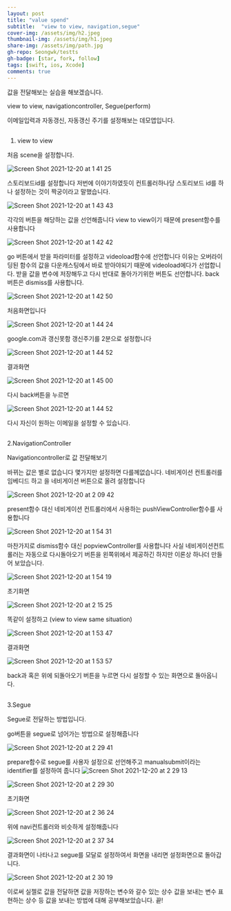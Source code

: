 ```yaml
---
layout: post
title: "value spend" 
subtitle:  "view to view, navigation,segue"
cover-img: /assets/img/h2.jpeg
thumbnail-img: /assets/img/h1.jpeg
share-img: /assets/img/path.jpg
gh-repo: Seongwk/testts
gh-badge: [star, fork, follow]
tags: [swift, ios, Xcode]
comments: true
---
```



값을 전달해보는 실습을 해보겠습니다.

view to view, navigationcontroller, Segue(perform)

이메일입력과 자동갱신, 자동갱신 주기를 설정해보는 데모앱입니다.

##
1. view to view


처음 scene을 설정합니다.

![Screen Shot 2021-12-20 at 1 41 25](https://user-images.githubusercontent.com/40172001/146683688-722b7b7d-fd0d-44d3-99f6-6ef3e9a3e912.png)

스토리보드id를 설정합니다 저번에 이야기하였듯이 컨트롤러하나당 스토리보드 id를 하나 설정하는 것이 짝궁이라고 말했습니다.

![Screen Shot 2021-12-20 at 1 43 43](https://user-images.githubusercontent.com/40172001/146683706-e3e7fd8a-ed57-487d-a6f3-12f4886c7453.png)

각각의 버튼을 해당하는 값을 선언해줍니다 view to view이기 때문에 present함수를 사용합니다

![Screen Shot 2021-12-20 at 1 42 42](https://user-images.githubusercontent.com/40172001/146683766-3b191c1e-1579-4176-b9b9-f036041dd746.png)

go 버튼에서 받을 파라미터를 설정하고 videoload함수에 선언합니다 
이유는 오버라이딩된 함수의 값을 다운캐스팅에서 바로 받아야되기 때문에 videoload에다가 선업합니다.
받을 값을 변수에 저장해두고 다시 반대로 돌아가기위한 버튼도 선언합니다.
back버튼은 dismiss를 사용합니다.

![Screen Shot 2021-12-20 at 1 42 50](https://user-images.githubusercontent.com/40172001/146683794-85f182c6-8f6f-4d85-b8c1-a0465adf5633.png)

처음화면입니다

![Screen Shot 2021-12-20 at 1 44 24](https://user-images.githubusercontent.com/40172001/146683896-91b4eb7e-ee64-4dc1-a51f-1b7b3cec1be5.png)

google.com과 갱신못함 갱신주기를 2분으로 설정합니다

![Screen Shot 2021-12-20 at 1 44 52](https://user-images.githubusercontent.com/40172001/146683936-83d8ac1f-473a-4c21-9629-96faf3e62c7d.png)

결과화면

![Screen Shot 2021-12-20 at 1 45 00](https://user-images.githubusercontent.com/40172001/146683951-f8bf775e-4255-4da8-b26b-a932885d744d.png)

다시 back버튼을 누르면

![Screen Shot 2021-12-20 at 1 44 52](https://user-images.githubusercontent.com/40172001/146683959-94259cce-d5e5-485f-a45b-906cc802714f.png)

다시 자신이 원하는 이메일을 설정할 수 있습니다.


##
2.NavigationController


Navigationcontroller로 값 전달해보기

바뀌는 값은 별로 없습니다 몇가지만 설정하면 다를께없습니다.
네비게이션 컨트롤러를 임베디드 하고 을 네비게이션 버튼으로 올려 설정합니다

![Screen Shot 2021-12-20 at 2 09 42](https://user-images.githubusercontent.com/40172001/146684034-44f56d7a-64ea-4afd-aa6f-f399a7c610c8.png)

present함수 대신 네비게이션 컨트롤러에서 사용하는 pushViewController함수를 사용합니다

![Screen Shot 2021-12-20 at 1 54 31](https://user-images.githubusercontent.com/40172001/146684048-d8c0c042-6c7c-41b6-93ef-6ed0f9f7bdc8.png)

마찬가지로 dismiss함수 대신 popviewController를 사용합니다 
사실 네비게이션컨트롤러는 자동으로 다시돌아오기 버튼을 왼쪽위에서 제공하긴 하지만 이론상 하나더 만들어 보았습니다.

![Screen Shot 2021-12-20 at 1 54 19](https://user-images.githubusercontent.com/40172001/146684122-169bd706-8b5c-45e8-ac09-bb97f8c92102.png)

초기화면

![Screen Shot 2021-12-20 at 2 15 25](https://user-images.githubusercontent.com/40172001/146684217-ff2a7f40-923e-4d1d-89dd-58397de599d3.png)


똑같이 설정하고 (view to view same situation)


![Screen Shot 2021-12-20 at 1 53 47](https://user-images.githubusercontent.com/40172001/146684223-287a6ad3-1483-4dd8-882c-f0a5fabd5154.png)

결과화면

![Screen Shot 2021-12-20 at 1 53 57](https://user-images.githubusercontent.com/40172001/146684235-fb14a3f5-0484-4043-a3aa-fa888b83ea51.png)

back과 혹은 위에 되돌아오기 버튼을 누르면 다시 설정할 수 있는 화면으로 돌아옵니다.


##
3.Segue


Segue로 전달하는 방법입니다.

go버튼을 segue로 넘어가는 방법으로 설정해줍니다

![Screen Shot 2021-12-20 at 2 29 41](https://user-images.githubusercontent.com/40172001/146684754-2f71c73e-b5e0-47fd-8589-29b2347c89a1.png)

prepare함수로 segue를 사용자 설정으로 선언해주고 manualsubmit이라는 identifier를 설정하여 줍니다
![Screen Shot 2021-12-20 at 2 29 13](https://user-images.githubusercontent.com/40172001/146684770-eb6abc96-1c99-4ea9-bc26-b2213c9be676.png)

![Screen Shot 2021-12-20 at 2 29 30](https://user-images.githubusercontent.com/40172001/146684838-28eddf8c-c352-4e45-b1ec-c02f41f57dc5.png)

초기화면

![Screen Shot 2021-12-20 at 2 36 24](https://user-images.githubusercontent.com/40172001/146684897-108ab0e8-fd2c-4839-a973-beed6b287a44.png)

위에 navi컨트롤러와 비슷하게 설정해줍니다

![Screen Shot 2021-12-20 at 2 37 34](https://user-images.githubusercontent.com/40172001/146684928-789383a4-d00e-4426-9670-e6502b6ef852.png)

결과화면이 나타나고 segue를 모달로 설정하여서 화면을 내리면 설정화면으로 돌아갑니다.

![Screen Shot 2021-12-20 at 2 30 19](https://user-images.githubusercontent.com/40172001/146684954-625c32fb-d43e-4937-9f16-9e91c63e8704.png)


이로써 실젤로 값을 전달하면 값을 저장하는 변수와 갈수 있는 상수 값을 보내는 변수 표현하는 상수 등 값을 보내는 방법에 대해 공부해보았습니다.
끝!


